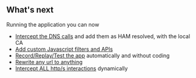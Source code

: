 
## What's next<a id="whatsnext"></a>

Running the application you can now

* [Intercept the DNS calls](http://www.local.test/dsn/resolved.html) and add them as HAM resolved, with the local CA
* [Add custom Javascript filters and APIs](http://www.local.test/plugins/jsfilter)
* [Record/Replay/Test the app](http://www.local.test/plugins/recoding) automatically and without coding
* [Rewrite any url to anything](http://www.local.test/proxy)
* [Intercept ALL http/s interactions](http://www.local.test/logs) dynamically

